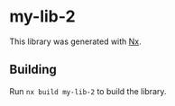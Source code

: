 # my-lib-2

This library was generated with [Nx](https://nx.dev).

## Building

Run `nx build my-lib-2` to build the library.
